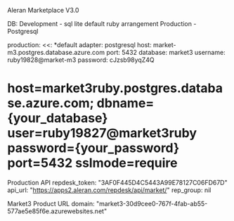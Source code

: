 Aleran Marketplace V3.0

DB: 
Development - sql lite default ruby arrangement
Production - Postgresql

production:
  <<: *default
  adapter: postgresql
  host: market-m3.postgres.database.azure.com
  port: 5432
  database: market3
  username: ruby19828@market-m3
  password: cJzsb98yqZ4Q

# host=market3ruby.postgres.database.azure.com; dbname={your_database} user=ruby19827@market3ruby password={your_password} port=5432 sslmode=require

Production API
  repdesk_token: "3AF0F445D4C5443A99E78127C06FD67D"
  api_url: "https://apps2.aleran.com/repdesk/api/market/"
  rep_group: nil


Market3 Product URL
  domain: "market3-30d9cee0-767f-4fab-ab55-577ae5e85f6e.azurewebsites.net"
